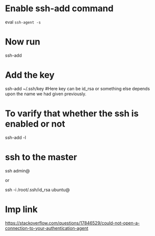 # Enable ssh-add command
eval `ssh-agent -s`

# Now run
ssh-add

# Add the key
ssh-add ~/.ssh/key
#Here key can be id_rsa or something else depends upon the name we had given previously.

# To varify that whether the ssh is enabled or not
ssh-add -l

# ssh to the master
ssh admin@<ip of master>

or 

ssh -i /root/.ssh/id_rsa ubuntu@<ip of master or node>

# Imp link
https://stackoverflow.com/questions/17846529/could-not-open-a-connection-to-your-authentication-agent